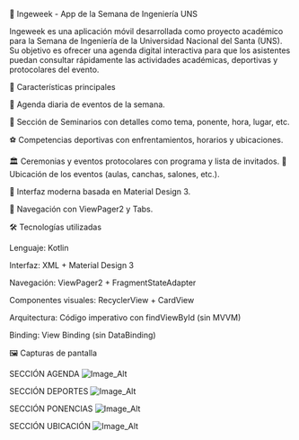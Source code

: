 📱 Ingeweek - App de la Semana de Ingeniería UNS

Ingeweek es una aplicación móvil desarrollada como proyecto académico para la Semana de Ingeniería de la Universidad Nacional del Santa (UNS).
Su objetivo es ofrecer una agenda digital interactiva para que los asistentes puedan consultar rápidamente las actividades académicas, deportivas y protocolares del evento.

🧩 Características principales

📅 Agenda diaria de eventos de la semana.

🎤 Sección de Seminarios con detalles como tema, ponente, hora, lugar, etc.

⚽ Competencias deportivas con enfrentamientos, horarios y ubicaciones.

🏛️ Ceremonias y eventos protocolares con programa y lista de invitados.
📍 Ubicación de los eventos (aulas, canchas, salones, etc.).

📲 Interfaz moderna basada en Material Design 3.

🔄 Navegación con ViewPager2 y Tabs.


🛠️ Tecnologías utilizadas

  Lenguaje: Kotlin
  
  Interfaz: XML + Material Design 3
  
  Navegación: ViewPager2 + FragmentStateAdapter
  
  Componentes visuales: RecyclerView + CardView
  
  Arquitectura: Código imperativo con findViewById (sin MVVM)
  
  Binding: View Binding (sin DataBinding)

  🖼️ Capturas de pantalla

  SECCIÓN AGENDA ![Image_Alt](https://github.com/JuanJo2305/AM-LABS7-AppIngeWeek/blob/80ca3225274313aa474bd7af11f0489e879b7653/seccion_agenda.jpeg)
  
  SECCIÓN DEPORTES ![Image_Alt](https://github.com/JuanJo2305/AM-LABS7-AppIngeWeek/blob/80ca3225274313aa474bd7af11f0489e879b7653/seccion_deportes.jpeg)

  SECCIÓN PONENCIAS ![Image_Alt](https://github.com/JuanJo2305/AM-LABS7-AppIngeWeek/blob/80ca3225274313aa474bd7af11f0489e879b7653/seccion_ponencias.jpeg)

  SECCIÓN UBICACIÓN ![Image_Alt](https://github.com/JuanJo2305/AM-LABS7-AppIngeWeek/blob/80ca3225274313aa474bd7af11f0489e879b7653/seccion_ubicaciones.jpeg)




  

  
